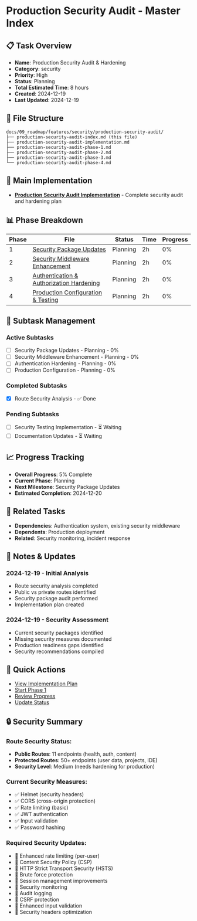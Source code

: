 # Production Security Audit - Master Index

## 📋 Task Overview
- **Name**: Production Security Audit & Hardening
- **Category**: security
- **Priority**: High
- **Status**: Planning
- **Total Estimated Time**: 8 hours
- **Created**: 2024-12-19
- **Last Updated**: 2024-12-19

## 📁 File Structure
```
docs/09_roadmap/features/security/production-security-audit/
├── production-security-audit-index.md (this file)
├── production-security-audit-implementation.md
├── production-security-audit-phase-1.md
├── production-security-audit-phase-2.md
├── production-security-audit-phase-3.md
└── production-security-audit-phase-4.md
```

## 🎯 Main Implementation
- **[Production Security Audit Implementation](./production-security-audit-implementation.md)** - Complete security audit and hardening plan

## 📊 Phase Breakdown
| Phase | File | Status | Time | Progress |
|-------|------|--------|------|----------|
| 1 | [Security Package Updates](./production-security-audit-phase-1.md) | Planning | 2h | 0% |
| 2 | [Security Middleware Enhancement](./production-security-audit-phase-2.md) | Planning | 2h | 0% |
| 3 | [Authentication & Authorization Hardening](./production-security-audit-phase-3.md) | Planning | 2h | 0% |
| 4 | [Production Configuration & Testing](./production-security-audit-phase-4.md) | Planning | 2h | 0% |

## 🔄 Subtask Management
### Active Subtasks
- [ ] Security Package Updates - Planning - 0%
- [ ] Security Middleware Enhancement - Planning - 0%
- [ ] Authentication Hardening - Planning - 0%
- [ ] Production Configuration - Planning - 0%

### Completed Subtasks
- [x] Route Security Analysis - ✅ Done

### Pending Subtasks
- [ ] Security Testing Implementation - ⏳ Waiting
- [ ] Documentation Updates - ⏳ Waiting

## 📈 Progress Tracking
- **Overall Progress**: 5% Complete
- **Current Phase**: Planning
- **Next Milestone**: Security Package Updates
- **Estimated Completion**: 2024-12-20

## 🔗 Related Tasks
- **Dependencies**: Authentication system, existing security middleware
- **Dependents**: Production deployment
- **Related**: Security monitoring, incident response

## 📝 Notes & Updates
### 2024-12-19 - Initial Analysis
- Route security analysis completed
- Public vs private routes identified
- Security package audit performed
- Implementation plan created

### 2024-12-19 - Security Assessment
- Current security packages identified
- Missing security measures documented
- Production readiness gaps identified
- Security recommendations compiled

## 🚀 Quick Actions
- [View Implementation Plan](./production-security-audit-implementation.md)
- [Start Phase 1](./production-security-audit-phase-1.md)
- [Review Progress](#progress-tracking)
- [Update Status](#notes--updates)

## 🔒 Security Summary

### Route Security Status:
- **Public Routes**: 11 endpoints (health, auth, content)
- **Protected Routes**: 50+ endpoints (user data, projects, IDE)
- **Security Level**: Medium (needs hardening for production)

### Current Security Measures:
- ✅ Helmet (security headers)
- ✅ CORS (cross-origin protection)
- ✅ Rate limiting (basic)
- ✅ JWT authentication
- ✅ Input validation
- ✅ Password hashing

### Required Security Updates:
- 🔄 Enhanced rate limiting (per-user)
- 🔄 Content Security Policy (CSP)
- 🔄 HTTP Strict Transport Security (HSTS)
- 🔄 Brute force protection
- 🔄 Session management improvements
- 🔄 Security monitoring
- 🔄 Audit logging
- 🔄 CSRF protection
- 🔄 Enhanced input validation
- 🔄 Security headers optimization 